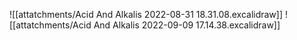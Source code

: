 ![[attatchments/Acid And Alkalis 2022-08-31 18.31.08.excalidraw]]
![[attatchments/Acid And Alkalis 2022-09-09 17.14.38.excalidraw]]